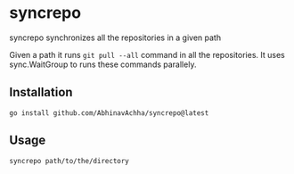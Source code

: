 # syncrepo
syncrepo synchronizes all the repositories in a given path

Given a path it runs `git pull --all` command in all the repositories. It uses sync.WaitGroup to runs these commands parallely.

## Installation
`
go install github.com/AbhinavAchha/syncrepo@latest
`

## Usage

`syncrepo path/to/the/directory`
